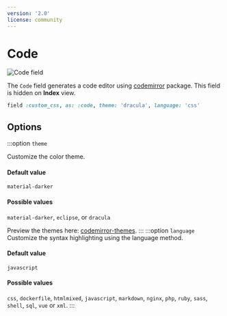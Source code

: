 ```yaml
---
version: '2.0'
license: community
---
```


# Code

<img :src="('/assets/img/fields/code.jpg')" alt="Code field" class="border mb-4" />

The `Code` field generates a code editor using [codemirror](https://codemirror.net/) package. This field is hidden on **Index** view.

```ruby
field :custom_css, as: :code, theme: 'dracula', language: 'css'
```

## Options

:::option `theme`

Customize the color theme.

#### Default value

`material-darker`

#### Possible values

`material-darker`, `eclipse`, or `dracula`

Preview the themes here: [codemirror-themes](https://codemirror.net/demo/theme.html).
:::
:::option `language`
Customize the syntax highlighting using the language method.

#### Default value

`javascript`

#### Possible values

`css`, `dockerfile`, `htmlmixed`, `javascript`, `markdown`, `nginx`, `php`, `ruby`, `sass`, `shell`, `sql`, `vue` or `xml`.
:::